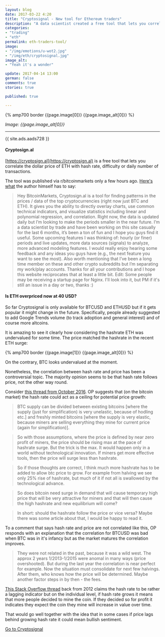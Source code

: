 ```yaml
---
layout: blog
date: 2017-03-22 4:20
title: "Cryptosignal - New tool for Ethereum traders"
description: "A data scientist created a free tool that lets you correlate the dollar price of ETH with hash rate, difficulty or daily number of transactions - that's a free altcoin trading signal."
categories:
- "trading"
- "eth"
permalink: eth-traders-tool/
image:
- "/img/emotions/u-wot2.jpg"
- "/img/eth/cryptosignal.jpg"
image_alt:
- "Yeah it's a wonder"

update: 2017-04-14 13:00
german: false
comments: true
stories: true

published: true

---
```


{% amp700 border {{page.image[0]}} {{page.image_alt[0]}} %}

_Image: {{page.image_alt[0]}}_

________________________


{{ site.ads.aads728 }}

#### Cryptosign.al

[https://cryptosign.al](https://cryptosign.al) is a free tool that lets you correlate the dollar price of ETH with hash rate, difficulty or daily number of transactions.

The tool was published via r/bitcoinmarkets only a few hours ago. [Here's what](https://www.reddit.com/r/BitcoinMarkets/comments/60php5/introducing_cryptosignal_directly_analyze_bitcoin/) the author himself has to say:

> Hey BitcoinMarkets,
Cryptosign.al is a tool for finding patterns in the prices / data of the top cryptocurrencies (right now just BTC and ETH). It gives you the ability to directly overlay charts, use common technical indicators, and visualize statistics including linear and polynomial regression, and correlation. Right now, the data is updated daily but I’m looking to make the periods smaller in the near future.
I’m a data scientist by trade and have been working on this site casually for the last 6 months, it’s been a ton of fun and I hope you guys find it useful. Some upcoming features I was thinking of: hourly (or finer) periods and live updates, more data sources (signals) to analyze, more advanced modeling features.
I would really enjoy hearing some feedback and any ideas you guys have (e.g., the next feature you want to see the most).
Also worth mentioning that I’ve been a long time member on these and other crypto subreddits but I’m separating my work/play accounts. Thanks for all your contributions and I hope this website reciprocates that at least a little bit.
Edit: Some people may be receiving a startup page for Nginx. I'll look into it, but PM if it's still an issue in a day or two, thanks :)

#### Is ETH overpriced now at 40 USD?

So far Cryptosignal is only available for BTCUSD and ETHUSD but if it gets popular it might change in the future. Specifically, people already suggested to add Google Trends volume (to track adoption and general interest) and of course more altcoins.

It is amazing to see it clearly how considering the hashrate ETH was undervalued for some time. The price matched the hashrate in the recent ETH surge:

{% amp700 border {{page.image[1]}} {{page.image_alt[0]}} %}

On the contrary, BTC looks undervalued at the moment.

Nonetheless, the correlation between hash rate and price has been a controversial topic. The majority opinion seems to be that hash rate follows price, not the other way round.

Consider [this thread from October 2016](https://www.reddit.com/r/Bitcoin/comments/577awf/hashrate_vs_price/). OP suggests that (on the bitcoin market) the hash rate could act as a ceiling for potential price growth:

> BTC supply can be divided between existing bitcoins [where the supply (just for simplification) is very unelastic, because of hodling etc.] and freshly minted bitcoins [where the supply is very elastic, because miners are selling everything they mine for current price (again for simplification)].

> So with those assumptions, where the price is defined by near zero profit of miners, the price should be rising max at the pace of hashrate surge. But the trick is the max. It would happen only in a world without technological innovation. If miners get more effective tools, then the price will surge less than hashrate.

> So if those thoughts are correct, I think much more hashrate has to be added to allow btc price to grow. For example from halving we see only 25% rise of hashrate, but much of it if not all is swallowed by the technological advance.

> So does bitcoin need surge in demand that will cause temporary high price that will be very attractive for miners and that will then cause the high hashrate and new equilibrium will come?

> In short: should the hashrate follow the price or vice versa? Maybe there was some article about that, I would be happy to read it.

To a comment that says hash rate and price are not correlated like this, OP responds with an explanation that the correlation for BTCUSD was bad when BTC was in it's infancy but as the market matures the correlation improves.

> They were not related in the past, because it was a wild west. The approx 2 years 1/2013-1/2015 were anomal in many ways (price overshooted). But during the last year the correlation is near perfect for example. Now the situation must consolidate for next few halvings. After them, who knows how the price will be determined. Maybe another factor steps in by then - the fees.

[This Stack Overflow thread](http://bitcoin.stackexchange.com/questions/3171/relation-between-network-hash-rate-bitcoin-value) back from 2012 claims the hash rate to be rather a lagging indicator but on the individual level, if hash rate grows it means that more people decided to mine the coin. If they decided so for profit it indicates they expect the coin they mine will increase in value over time.

That would go well together with the idea that in some cases if price lags behind growing hash rate it could mean bullish sentiment.

[Go to Cryptosignal](https://cryptosign.al)
